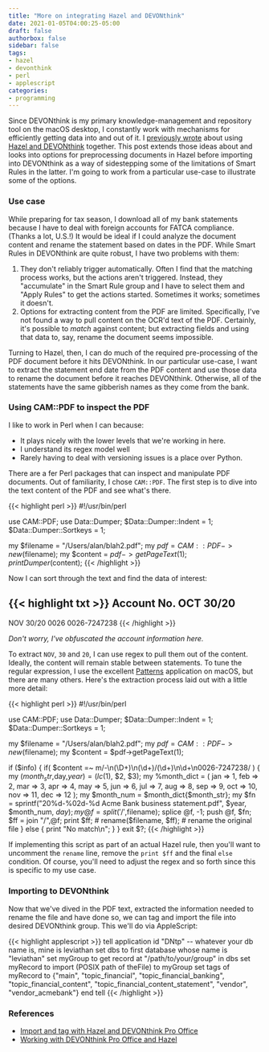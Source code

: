 ```yaml
---
title: "More on integrating Hazel and DEVONthink"
date: 2021-01-05T04:00:25-05:00
draft: false
authorbox: false
sidebar: false
tags:
- hazel
- devonthink
- perl
- applescript
categories:
- programming
---
```

Since DEVONthink is my primary knowledge-management and repository tool on the macOS desktop, I constantly work with mechanisms for efficiently getting data into and out of it. I [previously wrote](/2016/05/08/import-and-tag-with-hazel-and-devonthink-pro-office/) about using [Hazel and DEVONthink](/2016/05/08/import-and-tag-with-hazel-and-devonthink-pro-office/) together. This post extends those ideas about and looks into options for preprocessing documents in Hazel before importing into DEVONthink as a way of sidestepping some of the limitations of Smart Rules in the latter. I'm going to work from a particular use-case to illustrate some of the options.

### Use case

While preparing for tax season, I download all of my bank statements because I have to deal with foreign accounts for FATCA compliance. (Thanks a lot, U.S.!) It would be ideal if I could analyze the document content and rename the statement based on dates in the PDF. While Smart Rules in DEVONthink are quite robust, I have two problems with them:
1. They don't reliably trigger automatically. Often I find that the matching process works, but the actions aren't triggered. Instead, they "accumulate" in the Smart Rule group and I have to select them and "Apply Rules" to get the actions started. Sometimes it works; sometimes it doesn't.
2. Options for extracting content from the PDF are limited. Specifically, I've not found a way to pull content on the OCR'd text of the PDF. Certainly, it's possible to _match_ against content; but extracting fields and using that data to, say, rename the document seems impossible.

Turning to Hazel, then, I can do much of the required pre-processing of the PDF document before it hits DEVONthink. In our particular use-case, I want to extract the statement end date from the PDF content and use those data to rename the document before it reaches DEVONthink. Otherwise, all of the statements have the same gibberish names as they come from the bank.

### Using CAM::PDF to inspect the PDF

I like to work in Perl when I can because:
- It plays nicely with the lower levels that we're working in here.
- I understand its regex model well
- Rarely having to deal with versioning issues is a place over Python.

There are a fer Perl packages that can inspect and manipulate PDF documents. Out of familiarity, I chose `CAM::PDF`. The first step is to dive into the text content of the PDF and see what's there.

{{< highlight perl >}}
#!/usr/bin/perl

use CAM::PDF;
use Data::Dumper; 
$Data::Dumper::Indent = 1; $Data::Dumper::Sortkeys = 1;

my $filename = "/Users/alan/blah2.pdf";
my $pdf = CAM::PDF->new($filename);
my $content = $pdf->getPageText(1);
print Dumper($content);
{{< /highlight >}}

Now I can sort through the text and find the data of interest:

{{< highlight txt >}}
Account
No.
OCT
30/20
-
NOV
30/20
0026
0026-7247238
{{< /highlight >}}

_Don't worry, I've obfuscated the account information here._

To extract `NOV`, `30` and `20`, I can use regex to pull them out of the content. Ideally, the content will remain stable between statements. To tune the regular expression, I use the excellent [Patterns]() application on macOS, but there are many others. Here's the extraction process laid out with a little more detail:

{{< highlight perl >}}
#!/usr/bin/perl

use CAM::PDF;
use Data::Dumper; 
$Data::Dumper::Indent = 1; $Data::Dumper::Sortkeys = 1;

my $filename = "/Users/alan/blah2.pdf";
my $pdf = CAM::PDF->new($filename);
my $content = $pdf->getPageText(1);

if ($info) {
   if( $content =~ m/-\n(\D+)\n(\d+)\/(\d+)\n\d+\n0026-7247238/ ) {
      my ($month_str,$day,$year) = (lc($1), $2, $3);
      my %month_dict = (
         jan =>  1, feb =>  2, mar =>  3,
         apr =>  4, may =>  5, jun =>  6,
         jul =>  7, aug =>  8, sep =>  9,
         oct => 10, nov => 11, dec => 12
      );
      my $month_num = $month_dict{$month_str};
      my $fn = sprintf("20%d-%02d-%d Acme Bank business statement.pdf", $year, $month_num, $day);
      my @f = split('/',$filename);
      splice @f, -1;
      push @f, $fn;
      $ff = join "/",@f;
      print $ff;
      #  rename($filename, $ff);    # rename the original file 
   }
   else { print "No match\n"; }
}
exit $?;
{{< /highlight >}}

If implementing this script as part of an actual Hazel rule, then you'll want to uncomment the `rename` line, remove the `print $ff` and the final `else` condition. Of course, you'll need to adjust the regex and so forth since this is specific to my use case.

### Importing to DEVONthink

Now that we've dived in the PDF text, extracted the information needed to rename the file and have done so, we can tag and import the file into desired DEVONthink group. This we'll do via AppleScript:

{{< highlight applescript >}}
tell application id "DNtp"
   -- whatever your db name is, mine is leviathan
   set dbs to first database whose name is "leviathan" 
   set myGroup to get record at "/path/to/your/group" in dbs
   set myRecord to import (POSIX path of theFile) to myGroup
   set tags of myRecord to {"main", "topic_financial", "topic_financial_banking", "topic_financial_content", "topic_financial_content_statement", "vendor", "vendor_acmebank"}
end tell
{{< /highlight >}}

### References

- [Import and tag with Hazel and DEVONthink Pro Office](/2016/05/08/import-and-tag-with-hazel-and-devonthink-pro-office/)
- [Working with DEVONthink Pro Office and Hazel](/2015/10/17/working-with-devonthink-pro-office-and-hazel/)
